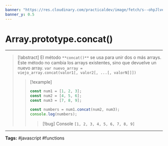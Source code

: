 ```yaml
---
banner: "https://res.cloudinary.com/practicaldev/image/fetch/s--ohpJlve1--/c_imagga_scale,f_auto,fl_progressive,h_420,q_auto,w_1000/https://res.cloudinary.com/drquzbncy/image/upload/v1586605549/javascript_banner_sxve2l.jpg"
banner_y: 0.5
---
```

# Array.prototype.concat()
<hr> 

> [!abstract]
> El método `**concat()**` se usa para unir dos o más arrays. Este método no cambia los arrays existentes, sino que devuelve un nuevo array.
> <code>var nuevo_array = viejo_array.concat(valor1[, valor2[, ...[, valorN]]])</code>
> 
> > [!example]
> > 
> > ```js
> > const num1 = [1, 2, 3];
> > const num2 = [4, 5, 6];
> > const num3 = [7, 8, 9];
> > 
> > const numbers = num1.concat(num2, num3);
> > console.log(numbers);
> > ```
> > 
> > > [!bug] Console
> > > <code>[1, 2, 3, 4, 5, 6, 7, 8, 9]</code>
> > 
> 

<hr>
<b>Tags:</b> #javascript #functions